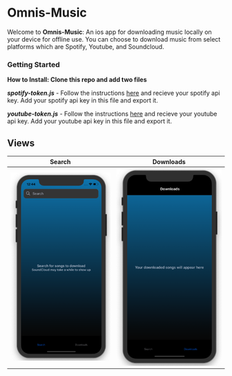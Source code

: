 # Omnis-Music

Welcome to **Omnis-Music**: An ios app for downloading music locally on your device for offline use. You can choose to download music from select platforms which are Spotify, Youtube, and Soundcloud.

### Getting Started
**How to Install: Clone this repo and add two files**

***spotify-token.js*** - Follow the instructions [here](https://developer.spotify.com/documentation/web-api/quick-start/) and recieve your spotify api key. Add your spotify api key in this file and export it.


***youtube-token.js*** - Follow the instructions [here](https://console.developers.google.com/apis/) and recieve your youtube api key. Add your youtube api key in this file and export it.


## Views

|     Search    |  Downloads    
| ------------------------- |:-----------------------:|
| ![Output sample](https://github.com/dan2298/Omnis-Music/blob/master/resources/Omnis-search-screen.png)|![Output sample](https://github.com/dan2298/Omnis-Music/blob/master/resources/Omnis-download-screen.png)| 
